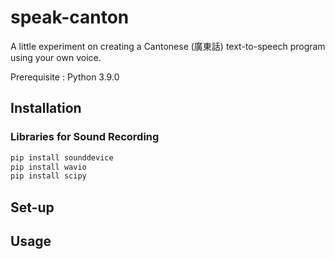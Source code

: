 # speak-canton

A little experiment on creating a Cantonese (廣東話) text-to-speech program using your own voice.

Prerequisite : Python 3.9.0

## Installation 
### Libraries for Sound Recording
```bash
pip install sounddevice
pip install wavio
pip install scipy
```

## Set-up

## Usage

